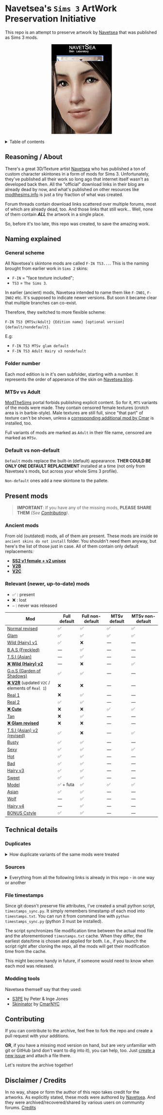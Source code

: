 # **Navetsea**'s `Sims 3` ArtWork Preservation Initiative

This repo is an attempt to preserve artwork by [Navetsea](https://navetsea.blogspot.com/) that was published as Sims 3 mods.

<p align="center">
	<img src="/preview-images/_facial_skin_comparison.gif" alt="Facial skin comparison"/>
</p>

<details>
<summary>Table of contents</summary>

- [Reasoning / About](#reasoning--about)
- [Naming explained](#naming-explained)
	* [General scheme](#general-scheme)
	* [Folder number](#folder-number)
	* [MTSv vs Adult](#mtsv-vs-adult)
	* [Default vs non-default](#default-vs-non-default)
- [Present mods](#present-mods)
	* [Ancient mods](#ancient-mods)
	* [Relevant (newer, up-to-date) mods](#relevant-newer-up-to-date-mods)
- [Technical details](#technical-details)
	* [Duplicates](#duplicates)
	* [Sources](#sources)
	* [File timestamps](#file-timestamps)
	* [Modding tools](#modding-tools)
- [Contributing](#contributing)
- [Disclaimer / Credits](#disclaimer--credits)
</details>

## Reasoning / About
There's a great 3D/Texture artist [Navetsea](https://navetsea.blogspot.com/) who has published a ton of custom character skintones in a form of mods for Sims 3. Unfortunately, they've published all their work so long ago that internet itself wasn't as developed back then. All the "official" download links in their blog are already dead by now, and what's published on other resources like [modthesims.info](https://modthesims.info/downloads/ts3/342/?showType=1&t=normal&p=1&csort=0&u=57347) is just a tiny fraction of what was created.

Forum threads contain download links scattered over multiple forums, most of which are already dead, too. And those links that still work... Well, none of them contain _**ALL**_ the artwork in a single place.

So, before it's too late, this repo was created, to save the amazing work.

## Naming explained
### General scheme
All Navetsea's skintone mods are called `F-IN TS3...`. This is the naming brought from earlier work in `Sims 2` skins:

- `F-IN` = "face texture included";
- `TS3` = `The Sims 3`.

In earlier (ancient) mods, Navetsea intended to name them like `F-IN01`, `F-IN02` etc. It's supposed to indicate newer versions. But soon it became clear that multiple branches can co-exist.

Therefore, they switched to more flexible scheme:

`F-IN TS3 {MTSv/Adult} {Edition name} [optional version] {default/nondefault}`.

E.g:

- `F-IN TS3 MTSv glam default`
- `F-IN TS3 Adult Hairy v3 nondefault`

### Folder number
Each mod edition is in it's own subfolder, starting with a number. It represents the order of apperance of the skin on [Navetsea blog](https://navetsea.blogspot.com/).

### MTSv vs Adult
[ModTheSims](https://modthesims.info/d/479460) portal forbids publishing explicit content. So for it, `MTS` variants of the mods were made. They contain censored female textures (crotch area is in barbie-style). Male textures are still full, since "that part" of texture can't be shown, unless a [corresponding additional mod by Cmar](http://sexysims.info/download.php?t=173718) is installed, too.

Full variants of mods are marked as `Adult` in their file name, censored are marked as `MTSv`.

### Default vs non-default
`Default` mods replace the built-in (default) appearance. **THER COULD BE ONLY ONE DEFAULT REPLACEMENT** installed at a time (not only from Navetsea's mods, but across your whole Sims 3 profile).

`Non-default` ones add a new skintone to the pallete.

## Present mods
> __IMPORTANT__: If you have any of the missing mods, **PLEASE SHARE THEM** *(See [Contributing](#contributing))*.

### Ancient mods
From old (outdated) mods, all of them are present. These mods are inside `00 ancient skins do not install` folder. You shouldn't need them anyway, but here's the list of those just in case. All of them contain only default replacements:

- [**SS2 v1 female + v2 unisex**](/mods/00%20ancient%20skins%20do%20not%20install/SS2%20v1%20female%20%2B%20v2%20unisex)
- [**V2B**](/mods/00%20ancient%20skins%20do%20not%20install/V2B)
- [**V2C**](/mods/00%20ancient%20skins%20do%20not%20install/V2C)

### Relevant (newer, up-to-date) mods

- ✅ : present
- ❌ : lost
- `—` : never was released

| Mod                                                                       | Full default | Full non-default | MTSv default | MTSv non-default |
| ------------------------------------------------------------------------- | ------------ | ---------------- | ------------ | ---------------- |
| [Normal revised](/mods/01%20Normal%20revised)                             | ✅            | ✅                | ✅            | ✅                |
| [Glam](/mods/02%20Glam)                                                   | ✅            | ✅                | ✅            | ✅                |
| [Wild (Hairy) v1](/mods/03%20Wild%20(Hairy)%20v1)                         | ✅            | ❌                | —            | —                |
| [B.A.S (Freckled)](/mods/04%20B.A.S%20(Freckled))                         | —            | ✅                | —            | —                |
| [T.S.I (Asian)](/mods/05%20T.S.I%20(Asian))                               | —            | ✅                | —            | —                |
| [**❌ Wild (Hairy) v2**](/mods/06%20Wild%20(Hairy)%20v2)                   | —            | ❌                | —            | ✅                |
| [G.o.S (Garden of Shadows)](/mods/07%20G.o.S%20(Garden%20of%20Shadows))   | ✅            | ✅                | —            | —                |
| [**❌ V2R**](/mods/08%20V2R) (updated `V2C` / elements of `Real 1`)        | ❌            | ❌                | —            | —                |
| [Real 1](/mods/09%20Real%201)                                             | ❌            | ✅                | —            | —                |
| [Real 2](/mods/10%20Real%202)                                             | ✅            | ✅                | —            | —                |
| [**❌ Cute**](/mods/11%20Cute)                                             | ❌            | ❌                | ✅            | ✅                |
| [Tan](/mods/12%20Tan)                                                     | ❌            | ✅                | —            | —                |
| [**❌ Glam revised**](/mods/13%20Glam%20revised)                           | ❌            | ❌                | —            | —                |
| [T.S.I (Asian) v2 (revised)](/mods/14%20T.S.I%20(Asian)%20v2%20(revised)) | ✅            | ❌                | —            | ✅                |
| [Busty](/mods/15%20Busty)                                                 | ✅            | ✅                | —            | —                |
| [Sexy](/mods/16%20Sexy)                                                   | ✅            | ✅                | —            | ✅                |
| [Hot](/mods/17%20Hot)                                                     | ✅            | ✅                | —            | —                |
| [Bad](/mods/18.1%20Bad)                                                   | ✅            | ✅                | —            | —                |
| [Hairy v3](/mods/18.2%20Hairy%20v3)                                       | ✅            | ✅                | —            | —                |
| [Sweet](/mods/19%20Sweet)                                                 | ✅            | ✅                | —            | —                |
| [Model](/mods/20%20Model)                                                 | ✅ + futa     | ✅                | ✅            | ✅                |
| [Asian](/mods/21%20Asian)                                                 | ✅            | ✅                | —            | —                |
| [Wolf](/mods/22%20Wolf)                                                   | —            | ✅                | —            | —                |
| [Hairy v4](/mods/23%20Hairy%20v4)                                         | —            | ✅                | —            | —                |
| [BONUS Cstyle](/mods/BONUS%20Cstyle)                                      | ✅            | ✅                | —            | —                |

## Technical details
### Duplicates
<details>
<summary>How duplicate variants of the same mods were treated</summary>

If you try to search for Navetsea's mods yourself, you'll soon discover that there are multiple different binary `.package` files for each mod in the internet. It's unclear what's the difference between them and which one you should choose.

Therefore, I have downloaded all the possible variations of Navetsea's mods that I was able to find and I manually compared them. First, with bit-to-bit comparison. Then, using s3pe v14-0222-1852 I've actually extracted their contents (the textures themselves) and compared those.
When a bunch of duplicates were found, I've chosen the file with the smallest size. As far as I managed to learn it myself, `.package` file is basically just an archive. So if two files have exactly the same contents, they are effectively the same mod. The smaller one is just compressed better.

Feel free to correct me if I got it wrong (other, bigger versions of each file are kept in git history anyway).
</details>

### Sources
<details>
<summary>Everything from all the following links is already in this repo - in one way or another</summary>

- All the mods available for download on:
	
	- [modthesims.info](https://modthesims.info/downloads/ts3/342/?showType=1&t=normal&p=1&csort=0&u=57347)
	- [sexysims.info](http://sexysims.info/download.php?t=173792)
- The main archive by [wapitawg](https://www.loverslab.com/profile/577239-wapitawg/):
	
	- https://www.loverslab.com/topic/177185-navetsea-face-in-skins-collection-25-skins-in-default-and-non-default-versions/
	- https://mega.nz/folder/UgBCwbpQ#le0T3O2UCryBMo8qziB3Dg
	- They specified there that, in turn, their own sources were:
		* [Insimadult board](http://www.insimadult.org/index.php?action=profile;u=73817;sa=showTopics)
		* [CStyle forums](https://cstylessims3forum.forumotion.com/)
		* [Garden of Shadows forums](https://gardenofshadows.org.uk/gardenofshadows/index.php)
- https://www.loverslab.com/topic/77817-navetsea-skins/#comment-1897886 / http://www.mediafire.com/download/cd33i3frcw22uf3/navetsea_skins.rar
- https://www.loverslab.com/topic/77817-navetsea-skins/#comment-1897886 / https://www.mediafire.com/folder/ta2jxwevxenqs/navetsea_skins
- https://www.loverslab.com/topic/77817-navetsea-skins/#comment-1899629 / http://simfileshare.net/download/144124/
- https://www.loverslab.com/topic/77817-navetsea-skins/#comment-2152693
- https://www.loverslab.com/topic/77817-navetsea-skins/#comment-2158835
- https://www.loverslab.com/topic/77817-navetsea-skins/page/2/#comment-3253139

- https://modthesims.info/showthread.php?p=4616774#post4616774 / https://www.mediafire.com/file/4m5p4gspeyhg6k7/navetsea_F-IN_TS3_Adult_real2_default.7z/file
- https://modthesims.info/showthread.php?p=5095588#post5095588 / https://www.mediafire.com/file/7jwx7l5jye4sdmd/navetseaF-INTS3MTSvcutenondefault.7z/file
- https://modthesims.info/showthread.php?p=5175045#post5175045 / http://depositfiles.com/files/vtcqxi5nx
- https://modthesims.info/showthread.php?p=5441275#post5441275 / https://mega.nz/#!3J8wGKZS!qMpsqvqjprPyGhfUlbJyqGG96I7fJzZygeDyFBWrwwI

</details>

### File timestamps
Since git doesn't preserve file attributes, I've created a small python script, `timestamps_sync.py`.
It simply remembers timestamp of each mod into `timestamps.txt`. You can run it from command line with `python timestamps_sync.py` (python 3 must be installed).

The script synchronizes file modification time between the actual mod file and the aforementioned `timestamps.txt` cache. When they differ, the earliest date/time is chosen and applied for both. I.e., if you launch the script right after cloning the repo, all the mods will get their modification time from the cache.

This might become handy in future, if someone would need to know when each mod was released.

### Modding tools
Navetsea themself say that they used:

- [S3PE](http://www.simlogical.com/s3pe.htm) by Peter & Inge Jones
- [Skininator](https://modthesims.info/d/389488/skininator-a-tool-to-make-non-default-and-default-custom-skins-new-version-1-10-2013.html) by [CmarNYC](https://modthesims.info/member.php?u=3216596)

## Contributing
If you can contribute to the archive, feel free to fork the repo and create a pull request with your additions.

**OR**, if you have a missing mod version on hand, but are very unfamiliar with git or GitHub (and don't want to dig into it), you can help, too. Just [create a new issue](../../issues) and attach a file there.

Let's restore the archive together!

## Disclaimer / Credits
In no way, shape or form the author of this repo takes credit for the artworks. As explicitly stated, these mods were authored by [Navetsea](https://navetsea.blogspot.com/). And they were archived/recovered/shared by various users on community forums. [Credits](/CREDITS.md)

